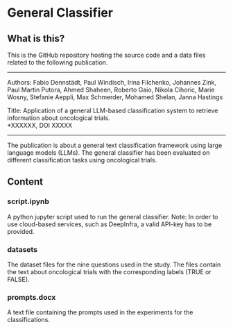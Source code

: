 # General Classifier

## What is this?

This is the GitHub repository hosting the source code and a data files related to the following publication.

---
Authors:
Fabio Dennstädt, Paul Windisch, Irina Filchenko, Johannes Zink, Paul Martin Putora,  Ahmed Shaheen, Roberto Gaio, Nikola Cihoric, Marie Wosny, Stefanie Aeppli, Max Schmerder, Mohamed Shelan, Janna Hastings

Title:
Application of a general LLM-based classification system to retrieve information about oncological trials.\
*XXXXXX, DOI XXXXX

---

The publication is about a general text classification framework using large language models (LLMs). The general classifier has been evaluated on different classification tasks using oncological trials.


## Content

### script.ipynb

A python jupyter script used to run the general classifier. Note: In order to use cloud-based services, such as DeepInfra, a valid API-key has to be provided.

### datasets

The dataset files for the nine questions used in the study. The files contain the text about oncological trials with the corresponding labels (TRUE or FALSE).

### prompts.docx
A text file containing the prompts used in the experiments for the classifications.

